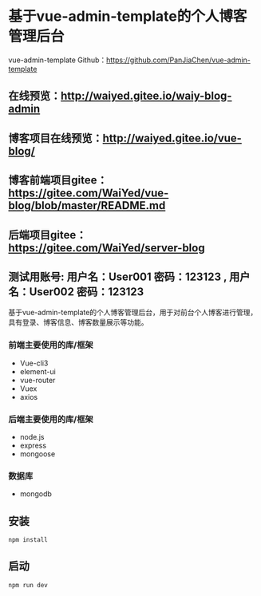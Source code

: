 # 基于vue-admin-template的个人博客管理后台
vue-admin-template Github：https://github.com/PanJiaChen/vue-admin-template


## 在线预览：http://waiyed.gitee.io/waiy-blog-admin
## 博客项目在线预览：http://waiyed.gitee.io/vue-blog/
## 博客前端项目gitee：https://gitee.com/WaiYed/vue-blog/blob/master/README.md
## 后端项目gitee：https://gitee.com/WaiYed/server-blog
## 测试用账号: 用户名：User001 密码：123123 , 用户名：User002 密码：123123

基于vue-admin-template的个人博客管理后台，用于对前台个人博客进行管理，具有登录、博客信息、博客数量展示等功能。

### 前端主要使用的库/框架
- Vue-cli3
- element-ui
- vue-router
- Vuex
- axios

### 后端主要使用的库/框架
- node.js
- express
- mongoose

### 数据库
- mongodb

## 安装
`npm install`

## 启动
`npm run dev`
